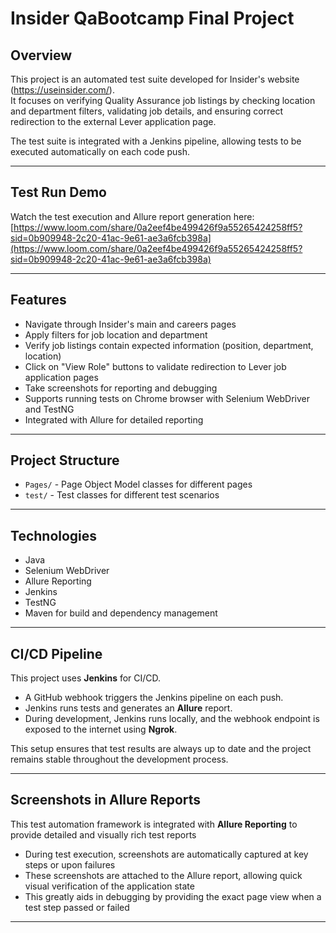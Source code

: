 # Insider QaBootcamp Final Project

## Overview

This project is an automated test suite developed for Insider's website (https://useinsider.com/).  
It focuses on verifying Quality Assurance job listings by checking location and department filters, validating job details, and ensuring correct redirection to the external Lever application page.

The test suite is integrated with a Jenkins pipeline, allowing tests to be executed automatically on each code push.

---
## Test Run Demo

Watch the test execution and Allure report generation here:  
[https://www.loom.com/share/0a2eef4be499426f9a55265424258ff5?sid=0b909948-2c20-41ac-9e61-ae3a6fcb398a](https://www.loom.com/share/0a2eef4be499426f9a55265424258ff5?sid=0b909948-2c20-41ac-9e61-ae3a6fcb398a)

---

## Features
- Navigate through Insider's main and careers pages
- Apply filters for job location and department
- Verify job listings contain expected information (position, department, location)
- Click on "View Role" buttons to validate redirection to Lever job application pages
- Take screenshots for reporting and debugging
- Supports running tests on Chrome browser with Selenium WebDriver and TestNG
- Integrated with Allure for detailed reporting

---

## Project Structure
- `Pages/` - Page Object Model classes for different pages
- `test/` - Test classes for different test scenarios

---

## Technologies
- Java
- Selenium WebDriver
- Allure Reporting
- Jenkins
- TestNG
- Maven for build and dependency management


---

## CI/CD Pipeline

This project uses **Jenkins** for CI/CD.

- A GitHub webhook triggers the Jenkins pipeline on each push.
- Jenkins runs tests and generates an **Allure** report.
- During development, Jenkins runs locally, and the webhook endpoint is exposed to the internet using **Ngrok**.

This setup ensures that test results are always up to date and the project remains stable throughout the development process.


---

## Screenshots in Allure Reports

This test automation framework is integrated with **Allure Reporting** to provide detailed and visually rich test reports

- During test execution, screenshots are automatically captured at key steps or upon failures
- These screenshots are attached to the Allure report, allowing quick visual verification of the application state
- This greatly aids in debugging by providing the exact page view when a test step passed or failed


---